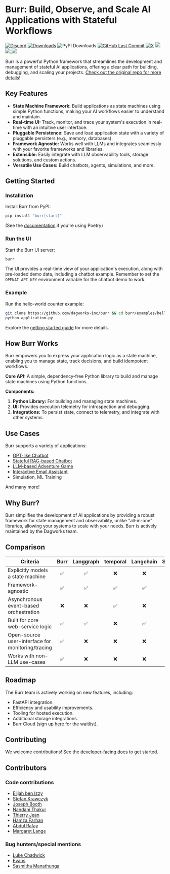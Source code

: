# Burr: Build, Observe, and Scale AI Applications with Stateful Workflows

[![Discord](https://img.shields.io/badge/Join-Burr_Discord-7289DA?logo=discord)](https://discord.gg/6Zy2DwP4f3)
[![Downloads](https://static.pepy.tech/badge/burr/month)](https://pepy.tech/project/burr)
![PyPI Downloads](https://static.pepy.tech/badge/burr)
[![GitHub Last Commit](https://img.shields.io/github/last-commit/dagworks-inc/burr)](https://github.com/dagworks-inc/burr/pulse)
[![X](https://img.shields.io/badge/follow-%40burr_framework-1DA1F2?logo=x&style=social)](https://twitter.com/burr_framework)
<a target="_blank" href="https://linkedin.com/showcase/dagworks-inc" style="background:none">
  <img src="https://img.shields.io/badge/DAGWorks-Follow-purple.svg?logo=linkedin" />
</a>
<a href="https://twitter.com/burr_framework" target="_blank">
  <img src="https://img.shields.io/badge/burr_framework-Follow-purple.svg?logo=X"/>
</a>
<a href="https://twitter.com/dagworks" target="_blank">
  <img src="https://img.shields.io/badge/DAGWorks-Follow-purple.svg?logo=X"/>
</a>

Burr is a powerful Python framework that streamlines the development and management of stateful AI applications, offering a clear path for building, debugging, and scaling your projects. [Check out the original repo for more details](https://github.com/apache/burr)!

## Key Features

*   **State Machine Framework:** Build applications as state machines using simple Python functions, making your AI workflows easier to understand and maintain.
*   **Real-time UI:**  Track, monitor, and trace your system's execution in real-time with an intuitive user interface.
*   **Pluggable Persistence:** Save and load application state with a variety of pluggable persisters (e.g., memory, databases).
*   **Framework Agnostic:** Works well with LLMs and integrates seamlessly with your favorite frameworks and libraries.
*   **Extensible:** Easily integrate with LLM observability tools, storage solutions, and custom actions.
*   **Versatile Use Cases:** Build chatbots, agents, simulations, and more.

## Getting Started

### Installation

Install Burr from PyPI:

```bash
pip install "burr[start]"
```

(See the [documentation](https://burr.dagworks.io/getting_started/install/) if you're using Poetry)

### Run the UI

Start the Burr UI server:

```bash
burr
```

The UI provides a real-time view of your application's execution, along with pre-loaded demo data, including a chatbot example.  Remember to set the `OPENAI_API_KEY` environment variable for the chatbot demo to work.

### Example

Run the hello-world counter example:

```bash
git clone https://github.com/dagworks-inc/burr && cd burr/examples/hello-world-counter
python application.py
```

Explore the [getting started guide](https://burr.dagworks.io/getting_started/simple-example/) for more details.

## How Burr Works

Burr empowers you to express your application logic as a state machine, enabling you to manage state, track decisions, and build idempotent workflows.

**Core API:**  A simple, dependency-free Python library to build and manage state machines using Python functions.

**Components:**

1.  **Python Library:** For building and managing state machines.
2.  **UI:**  Provides execution telemetry for introspection and debugging.
3.  **Integrations:**  To persist state, connect to telemetry, and integrate with other systems.

## Use Cases

Burr supports a variety of applications:

*   [GPT-like Chatbot](https://github.com/dagworks-inc/burr/tree/main/examples/multi-modal-chatbot)
*   [Stateful RAG-based Chatbot](https://github.com/dagworks-inc/burr/tree/main/examples/conversational-rag/simple_example)
*   [LLM-based Adventure Game](https://github.com/DAGWorks-Inc/burr/tree/main/examples/llm-adventure-game)
*   [Interactive Email Assistant](https://github.com/DAGWorks-Inc/burr/tree/main/examples/email-assistant)
*   Simulation, ML Training

And many more!

## Why Burr?

Burr simplifies the development of AI applications by providing a robust framework for state management and observability, unlike "all-in-one" libraries, allowing your systems to scale with your needs.  Burr is actively maintained by the Dagworks team.

## Comparison

| Criteria                                          | Burr | Langgraph | temporal | Langchain | Superagent | Hamilton |
| ------------------------------------------------- | :--: | :-------: | :------: | :-------: | :--------: | :------: |
| Explicitly models a state machine                 |  ✅  |    ✅     |    ❌    |    ❌     |     ❌     |    ❌    |
| Framework-agnostic                                |  ✅  |    ✅     |    ✅    |    ✅     |     ❌     |    ✅    |
| Asynchronous event-based orchestration            |  ❌  |    ❌     |    ✅    |    ❌     |     ❌     |    ❌    |
| Built for core web-service logic                  |  ✅  |    ✅     |    ❌    |    ✅     |     ✅     |    ✅    |
| Open-source user-interface for monitoring/tracing |  ✅  |    ❌     |    ❌    |    ❌     |     ❌     |    ✅    |
| Works with non-LLM use-cases                      |  ✅  |    ❌     |    ❌    |    ❌     |     ❌     |    ✅    |

## Roadmap

The Burr team is actively working on new features, including:

*   FastAPI integration.
*   Efficiency and usability improvements.
*   Tooling for hosted execution.
*   Additional storage integrations.
*   Burr Cloud (sign up [here](https://forms.gle/w9u2QKcPrztApRedA) for the waitlist).

## Contributing

We welcome contributions!  See the [developer-facing docs](https://burr.dagworks.io/contributing) to get started.

## Contributors

### Code contributions

*   [Elijah ben Izzy](https://github.com/elijahbenizzy)
*   [Stefan Krawczyk](https://github.com/skrawcz)
*   [Joseph Booth](https://github.com/jombooth)
*   [Nandani Thakur](https://github.com/NandaniThakur)
*   [Thierry Jean](https://github.com/zilto)
*   [Hamza Farhan](https://github.com/HamzaFarhan)
*   [Abdul Rafay](https://github.com/proftorch)
*   [Margaret Lange](https://github.com/margaretlange)

### Bug hunters/special mentions

*   [Luke Chadwick](https://github.com/vertis)
*   [Evans](https://github.com/sudoevans)
*   [Sasmitha Manathunga](https://github.com/mmz-001)